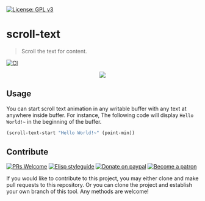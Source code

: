 [![License: GPL v3](https://img.shields.io/badge/License-GPL%20v3-blue.svg)](https://www.gnu.org/licenses/gpl-3.0)

# scroll-text
> Scroll the text for content.

[![CI](https://github.com/jcs-elpa/scroll-text/actions/workflows/test.yml/badge.svg)](https://github.com/jcs-elpa/scroll-text/actions/workflows/test.yml)

<p align="center">
  <img src="./etc/demo.gif"/>
</p>

## Usage

You can start scroll text animation in any writable buffer with any text at
anywhere inside buffer. For instance, The following code will display
`Hello World!~` in the beginning of the buffer.

```el
(scroll-text-start "Hello World!~" (point-min))
```

## Contribute

[![PRs Welcome](https://img.shields.io/badge/PRs-welcome-brightgreen.svg)](http://makeapullrequest.com)
[![Elisp styleguide](https://img.shields.io/badge/elisp-style%20guide-purple)](https://github.com/bbatsov/emacs-lisp-style-guide)
[![Donate on paypal](https://img.shields.io/badge/paypal-donate-1?logo=paypal&color=blue)](https://www.paypal.me/jcs090218)
[![Become a patron](https://img.shields.io/badge/patreon-become%20a%20patron-orange.svg?logo=patreon)](https://www.patreon.com/jcs090218)

If you would like to contribute to this project, you may either
clone and make pull requests to this repository. Or you can
clone the project and establish your own branch of this tool.
Any methods are welcome!
